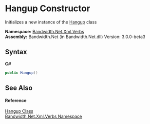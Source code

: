 ﻿# Hangup Constructor 
 

Initializes a new instance of the <a href ="T_Bandwidth_Net_Xml_Verbs_Hangup.md">Hangup</a> class

**Namespace:**&nbsp;<a href ="N_Bandwidth_Net_Xml_Verbs.md">Bandwidth.Net.Xml.Verbs</a><br />**Assembly:**&nbsp;Bandwidth.Net (in Bandwidth.Net.dll) Version: 3.0.0-beta3

## Syntax

**C#**<br />
``` C#
public Hangup()
```


## See Also


#### Reference
<a href ="T_Bandwidth_Net_Xml_Verbs_Hangup.md">Hangup Class</a><br /><a href ="N_Bandwidth_Net_Xml_Verbs.md">Bandwidth.Net.Xml.Verbs Namespace</a><br />